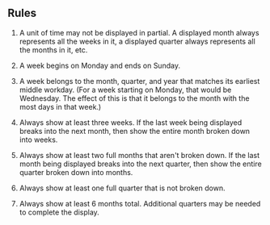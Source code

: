 ## Rules

1. A unit of time may not be displayed in partial. A displayed month always represents all the weeks in it, a displayed quarter always represents all the months in it, etc.

2. A week begins on Monday and ends on Sunday.

3. A week belongs to the month, quarter, and year that matches its earliest middle workday. (For a week starting on Monday, that would be Wednesday. The effect of this is that it belongs to the month with the most days in that week.)

4. Always show at least three weeks. If the last week being displayed breaks into the next month, then show the entire month broken down into weeks.

5. Always show at least two full months that aren't broken down. If the last month being displayed breaks into the next quarter, then show the entire quarter broken down into months.

6. Always show at least one full quarter that is not broken down.

7. Always show at least 6 months total. Additional quarters may be needed to complete the display.
